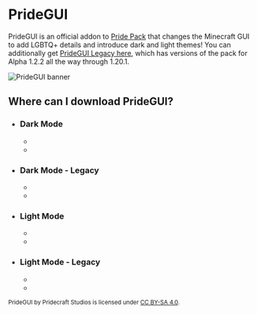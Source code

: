 <!-- Copyright (c) 2023-2024 Pridecraft Studios & contributors
	 SPDX-License-Identifier: CC-BY-SA-4.0
	 https://git.pridecraft.gay/website/blob/HEAD/LICENSE-CC-BY-SA-4.0 -->
<script lang="ts">
import Badge from '$lib/components/BadgeRaw.svelte';
import Badges from '$lib/components/Badges.svelte';
import Picture from '$lib/components/Picture.svelte';

import { Modrinth, GitHubDownloads, GitHubCommits } from '$lib/shields';
import { Who, Socials, Donate, Rosette } from '$lib/boilerplate';
</script>

<!-- Clyde had this so I'm adding it too -->
<!-- ^ what does this meannnn -->

# PrideGUI

<aside class="shields">
<Modrinth modid="pridegui"/>
<GitHubDownloads modid="pridegui" />
<GitHubCommits modid="pridegui" />
</aside>

PrideGUI is an official addon to [Pride Pack](/pridepack) that changes the Minecraft GUI
to add LGBTQ+ details and introduce dark and light themes!
You can additionally get [PrideGUI Legacy here](https://modrinth.com/project/pridegui-legacy),
which has versions of the pack for Alpha 1.2.2 all the way through 1.20.1.

![PrideGUI banner](https://cdn.modrinth.com/data/6mcKx2Pb/images/05250c177741152dca8e964ea47a3806d23d4432.png)

<Donate/>

<Who/>

## Where can I download PrideGUI?

<ul class="varied">
<li>
	<h3><Rosette type="gay no-bg">Dark Mode</Rosette></h3>
	<ul class="badges">
	<li><Badge id="modrinth" rel="me" link="https://modrinth.com/resourcepack/pridegui" ext="svg" head="Available on" name="Modrinth"/></li>
	<li><Badge id="github" rel="me" link="https://git.pridecraft.gay/pridegui" ext="svg" head="Available on" name="GitHub"/></li>
	</ul>
</li>
<li>
	<h3><Rosette type="gay no-bg">Dark Mode - Legacy</Rosette></h3>
	<ul class="badges">
	<li><Badge id="modrinth" rel="me" link="https://modrinth.com/resourcepack/pridegui-legacy" ext="svg" head="Available on" name="Modrinth"/></li>
	<li><Badge id="github" rel="me" link="https://git.pridecraft.gay/pridegui/branches/all?query=legacy" ext="svg" head="Available on" name="GitHub"/></li>
	</ul>
</li>
<li>
	<h3><Rosette type="lesbian no-bg">Light Mode</Rosette></h3>
	<ul class="badges">
	<li><Badge id="modrinth" rel="me" link="https://modrinth.com/resourcepack/pridegui-light" ext="svg" head="Available on" name="Modrinth"/></li>
	<li><Badge id="github" rel="me" link="https://git.pridecraft.gay/pridegui/tree/light/main" ext="svg" head="Available on" name="GitHub"/></li>
	</ul>
</li>
<li>
	<h3><Rosette type="lesbian no-bg">Light Mode - Legacy</Rosette></h3>
	<ul class="badges">
	<li><Badge id="modrinth" rel="me" link="https://modrinth.com/resourcepack/pridegui-legacy-light" ext="svg" head="Available on" name="Modrinth"/></li>
	<li><Badge id="github" rel="me" link="https://git.pridecraft.gay/pridegui/branches/all?query=light%2Flegacy" ext="svg" head="Available on" name="GitHub"/></li>
	</ul>
</li>
</ul>

<small>

PrideGUI by Pridecraft Studios is licensed under [CC BY-SA 4.0](https://creativecommons.org/licenses/by-sa/4.0/).
</small>

<Socials/>
